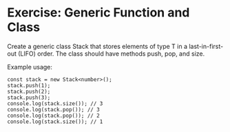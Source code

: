 
# Exercise: Generic Function and Class

Create a generic class Stack that stores elements of type T in a last-in-first-out (LIFO) order. The class should have methods push, pop, and size.

Example usage:

```typescript:
const stack = new Stack<number>();
stack.push(1);
stack.push(2);
stack.push(3);
console.log(stack.size()); // 3
console.log(stack.pop()); // 3
console.log(stack.pop()); // 2
console.log(stack.size()); // 1
```
